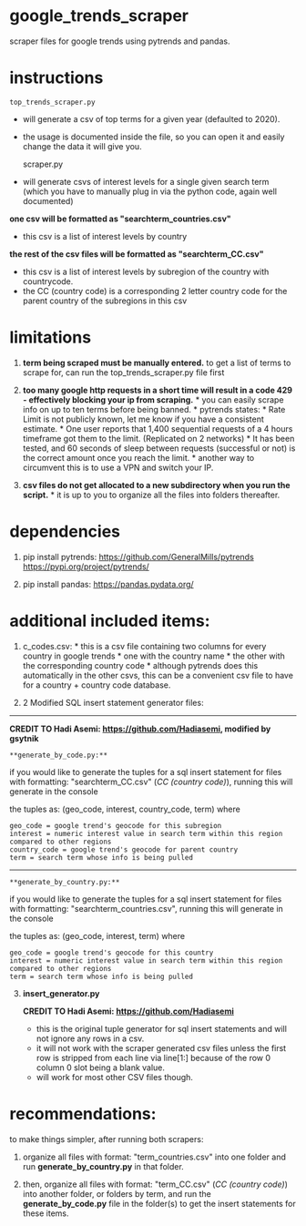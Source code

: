 # google_trends_scraper
scraper files for google trends using pytrends and pandas.


# instructions
	top_trends_scraper.py 
* will generate a csv of top terms for a given year (defaulted to 2020).
* the usage is documented inside the file, so you can open it and easily change the data it will give you.

	scraper.py
* will generate csvs of interest levels for a single given search term 
(which you have to manually plug in via the python code, again well documented)

**one csv will be formatted as "searchterm_countries.csv"**
* this csv is a list of interest levels by country

**the rest of the csv files will be formatted as "searchterm_CC.csv"**
* this csv is a list of interest levels by subregion of the country with countrycode.
* the CC (country code) is a corresponding 2 letter country code for the parent country of the subregions in this csv


# limitations
1) **term being scraped must be manually entered.** 
		to get a list of terms to scrape for, can run the top_trends_scraper.py file first

2) **too many google http requests in a short time will result in a code 429 - effectively blocking your ip from scraping.**
		* you can easily scrape info on up to ten terms before being banned.
		* pytrends states:
			* Rate Limit is not publicly known, let me know if you have a consistent estimate.
			* One user reports that 1,400 sequential requests of a 4 hours timeframe got them to the limit. (Replicated on 2 networks)
			* It has been tested, and 60 seconds of sleep between requests (successful or not) is the correct amount once you reach the limit.
		* another way to circumvent this is to use a VPN and switch your IP.

3) **csv files do not get allocated to a new subdirectory when you run the script.**
		* it is up to you to organize all the files into folders thereafter.


# dependencies
1) pip install pytrends:
	https://github.com/GeneralMills/pytrends
	https://pypi.org/project/pytrends/

2) pip install pandas:
	https://pandas.pydata.org/


# additional included items:
1) c_codes.csv:
			* this is a csv file containing two columns for every country in google trends
			* one with the country name
			* the other with the corresponding country code
			* although pytrends does this automatically in the other csvs, this can be a convenient csv file to have for a country + country code database.

2) 2 Modified SQL insert statement generator files:
------------------------------------------------------------------------------
__CREDIT TO Hadi Asemi: https://github.com/Hadiasemi, modified by gsytnik__

	**generate_by_code.py:**

if you would like to generate the tuples for a sql insert statement for
files with formatting: "searchterm_CC.csv" (*CC (country code)*), running this will generate in the console

the tuples as: (geo_code, interest, country_code, term) where

	geo_code = google trend's geocode for this subregion
	interest = numeric interest value in search term within this region compared to other regions
	country_code = google trend's geocode for parent country
	term = search term whose info is being pulled
--------------------------------------------------------------------------------

	**generate_by_country.py:**

if you would like to generate the tuples for a sql insert statement for
files with formatting: "searchterm_countries.csv", running this will generate in the console

the tuples as: (geo_code, interest, term) where

	geo_code = google trend's geocode for this country
	interest = numeric interest value in search term within this region compared to other regions
	term = search term whose info is being pulled

3) **insert_generator.py**

	**CREDIT TO Hadi Asemi: https://github.com/Hadiasemi**

	* this is the original tuple generator for sql insert statements and will not ignore any rows in a csv.
	* it will not work with the scraper generated csv files unless the first row is stripped from each line
	via line[1:] because of the row 0 column 0 slot being a blank value. 
	* will work for most other CSV files though.


# recommendations:

to make things simpler, after running both scrapers: 

1) organize all files with format: "term_countries.csv" into one folder and run **generate_by_country.py** in that folder.

2) then, organize all files with format: "term_CC.csv" (*CC (country code)*) into another folder, or folders by term,
and run the **generate_by_code.py** file in the folder(s) to get the insert statements for these items.


